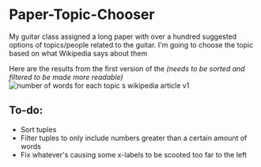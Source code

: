 # Paper-Topic-Chooser
My guitar class assigned a long paper with over a hundred suggested options of topics/people related to the guitar. I'm going to choose the topic based on what Wikipedia says about them

Here are the results from the first version of the *(needs to be sorted and filtered to be made more readable)*
![number of words for each topic s wikipedia article v1](https://user-images.githubusercontent.com/19690086/48050703-a1169a80-e170-11e8-831b-f725fedc2c5d.png)


## To-do:
- Sort tuples 
- Filter tuples to only include numbers greater than a certain amount of words
- Fix whatever's causing some x-labels to be scooted too far to the left
